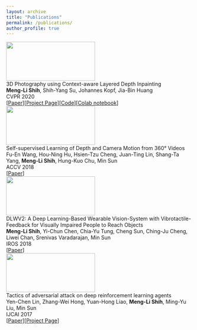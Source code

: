 ```yaml
---
layout: archive
title: "Publications"
permalink: /publications/
author_profile: true
---
```

<div class="pub-container">
    <div class="pub-thumb"><img src="https://shihmengli.github.io/images/3D-Photo-Inpainting.png" style="width:240px;height:105px"></div>
    <div class="pub-content">
        <div class="pub-title">3D Photography using Context-aware Layered Depth Inpainting</div>
        <div class="pub-author"><b>Meng-Li Shih</b>, Shih-Yang Su, Johannes Kopf, Jia-Bin Huang</div>
        <div class="pub-conf">CVPR 2020</div>
        [<a href="https://ShihMengLi.github.io">Paper</a>][<a href="https://shihmengli.github.io/3D-Photo-Inpainting/">Project Page</a>][<a href="https://github.com/vt-vl-lab/3d-photo-inpainting/">Code</a>][<a href="https://colab.research.google.com/drive/1706ToQrkIZshRSJSHvZ1RuCiM__YX3Bz">Colab notebook</a>]
    </div>
</div>
<div class="pub-container">
    <div class="pub-thumb"><img src="https://shihmengli.github.io/images/self360depth.jpg" style="width:240px;height:105px"></div>
    <div class="pub-content">
        <div class="pub-title">Self-supervised Learning of Depth and Camera Motion from 360&deg Videos</div>
        <div class="pub-author">Fu-En Wang, Hou-Ning Hu, Hsien-Tzu Cheng, Juan-Ting Lin, Shang-Ta Yang, <b>Meng-Li Shih</b>, Hung-Kuo Chu, Min Sun</div>
        <div class="pub-conf">ACCV 2018</div>
        [<a href="https://arxiv.org/abs/1811.05304">Paper</a>]
    </div>
</div>
<div class="pub-container">
    <div class="pub-thumb"><img src="https://shihmengli.github.io/images/dlwv2.png" style="width:240px;height:105px"></div>
    <div class="pub-content">
        <div class="pub-title">DLWV2: A Deep Learning-Based Wearable Vision-System with Vibrotactile-Feedback for Visually Impaired People to Reach Objects</div>
        <div class="pub-author"><b>Meng-Li Shih</b>, Yi-Chun Chen, Chia-Yu Tung, Cheng Sun, Ching-Ju Cheng, Liwei Chan, Srenivas Varadarajan, Min Sun</div>
        <div class="pub-conf">IROS 2018</div>
        [<a href="https://arxiv.org/abs/2004.04727">Paper</a>]
    </div>
</div>
<div class="pub-container">
    <div class="pub-thumb"><img src="https://shihmengli.github.io/images/adversarial_attack_RL.gif" style="width:240px;height:105px"></div>
    <div class="pub-content">
        <div class="pub-title">Tactics of adversarial attack on deep reinforcement learning agents</div>
        <div class="pub-author">Yen-Chen Lin, Zhang-Wei Hong, Yuan-Hong Liao, <b>Meng-Li Shih</b>, Ming-Yu Liu, Min Sun</div>
        <div class="pub-conf">IJCAI 2017</div>
        [<a href="https://arxiv.org/abs/2004.04727">Paper</a>][<a href="https://yenchenlin.me/adversarial_attack_RL/">Project Page</a>]
    </div>
</div>

